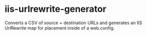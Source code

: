 iis-urlrewrite-generator
========================

Converts a CSV of source + destination URLs and generates an IIS UrlRewrite map for placement inside of a web.config.
